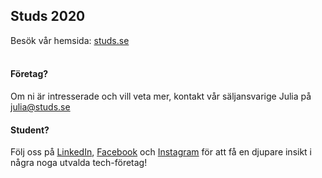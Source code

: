 ## Studs 2020
Besök vår hemsida: [studs.se](http://www.studs.se)<br><br>
#### Företag?
Om ni är intresserade och vill veta mer, kontakt vår säljansvarige Julia på julia@studs.se
#### Student?
Följ oss på [LinkedIn](https://www.linkedin.com/company/studs), [Facebook](https://www.facebook.com/StudsKTH/) och [Instagram](https://www.instagram.com/studskth/) för att få en djupare insikt i några noga utvalda tech-företag!
